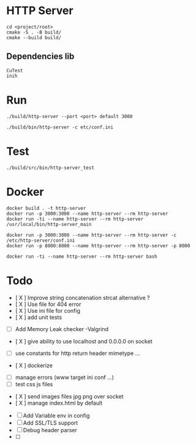 # HTTP Server

```
cd <project/root>
cmake -S . -B build/
cmake --build build/
```

## Dependencies lib

```
CuTest 
inih
```

# Run

```
./build/http-server --port <port> default 3000

./build/bin/http-server -c etc/conf.ini
```

# Test

```
./build/src/bin/http-server_test
```

# Docker

```
docker build . -t http-server
docker run -p 3000:3000 --name http-server --rm http-server
docker run -ti --name http-server --rm http-server /usr/local/bin/http-server_main

docker run -p 3000:3000 --name http-server --rm http-server -c /etc/http-server/conf.ini
docker run -p 8000:8000 --name http-server --rm http-server -p 8000

docker run -ti --name http-server --rm http-server bash
```

# Todo

- [ X ] Improve string concatenation strcat alternative ?
- [ X ] Use file for 404 error
- [ X ] Use ini file for config
- [ X ] add unit tests
- [ ] Add Memory Leak checker -Valgrind
- [ X ] give ability to use localhost and 0.0.0.0 on socket
- [ ] use constants for http return header mimetype ...
- [ X ] dockerize
- [ ] manage errors (www target ini conf ...)
- [ ] test css js files
- [ X ] send images files jpg png over socket
- [ X ] manage index.html by default
- [ ] Add Variable env in config
- [ ] Add SSL/TLS support
- [ ] Debug header parser
- [ ] 